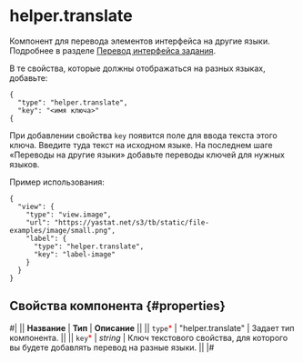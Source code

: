 # helper.translate

Компонент для перевода элементов интерфейса на другие языки. Подробнее в разделе [Перевод интерфейса задания](../../guide/concepts/project-languages.md#project-languages__interface-translate).

В те свойства, которые должны отображаться на разных языках, добавьте:

```
{
  "type": "helper.translate",
  "key": "<имя ключа>"
{
```

При добавлении свойства `key` появится поле для ввода текста этого ключа. Введите туда текст на исходном языке. На последнем шаге «Переводы на другие языки» добавьте переводы ключей для нужных языков.

Пример использования:

```
{
  "view": {
    "type": "view.image",
    "url": "https://yastat.net/s3/tb/static/file-examples/image/small.png",
    "label": {
      "type": "helper.translate",
      "key": "label-image"
    }
  }
}
```

## Свойства компонента {#properties}

#|
|| **Название** | **Тип** | **Описание** ||
|| `type`<span style="color: red">\*</span> | "helper.translate" | Задает тип компонента. ||
|| `key`<span style="color: red">\*</span> | _string_ | Ключ текстового свойства, для которого вы будете добавлять перевод на разные языки. ||
|#
